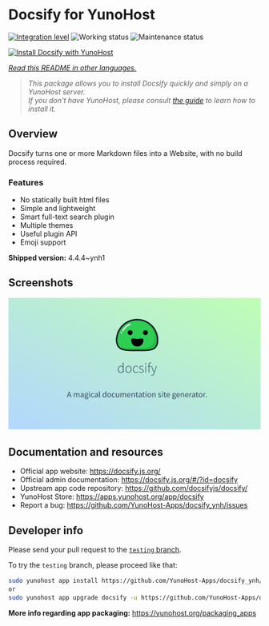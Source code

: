 <!--
N.B.: This README was automatically generated by <https://github.com/YunoHost/apps/tree/master/tools/readme_generator>
It shall NOT be edited by hand.
-->

# Docsify for YunoHost

[![Integration level](https://dash.yunohost.org/integration/docsify.svg)](https://ci-apps.yunohost.org/ci/apps/docsify/) ![Working status](https://ci-apps.yunohost.org/ci/badges/docsify.status.svg) ![Maintenance status](https://ci-apps.yunohost.org/ci/badges/docsify.maintain.svg)

[![Install Docsify with YunoHost](https://install-app.yunohost.org/install-with-yunohost.svg)](https://install-app.yunohost.org/?app=docsify)

*[Read this README in other languages.](./ALL_README.md)*

> *This package allows you to install Docsify quickly and simply on a YunoHost server.*  
> *If you don't have YunoHost, please consult [the guide](https://yunohost.org/install) to learn how to install it.*

## Overview

Docsify turns one or more Markdown files into a Website, with no build process required.

### Features

- No statically built html files
- Simple and lightweight
- Smart full-text search plugin
- Multiple themes
- Useful plugin API
- Emoji support


**Shipped version:** 4.4.4~ynh1

## Screenshots

![Screenshot of Docsify](./doc/screenshots/screenshot.png)

## Documentation and resources

- Official app website: <https://docsify.js.org/>
- Official admin documentation: <https://docsify.js.org/#/?id=docsify>
- Upstream app code repository: <https://github.com/docsifyjs/docsify/>
- YunoHost Store: <https://apps.yunohost.org/app/docsify>
- Report a bug: <https://github.com/YunoHost-Apps/docsify_ynh/issues>

## Developer info

Please send your pull request to the [`testing` branch](https://github.com/YunoHost-Apps/docsify_ynh/tree/testing).

To try the `testing` branch, please proceed like that:

```bash
sudo yunohost app install https://github.com/YunoHost-Apps/docsify_ynh/tree/testing --debug
or
sudo yunohost app upgrade docsify -u https://github.com/YunoHost-Apps/docsify_ynh/tree/testing --debug
```

**More info regarding app packaging:** <https://yunohost.org/packaging_apps>
